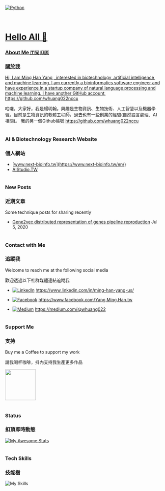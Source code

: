   
<p align="left">

<a href="#">
<img alt="Python" src="https://img.shields.io/badge/python%20-%2314354C.svg?style=for-the-badge&logo=python&logoColor=white"/></a> &nbsp;
<a href="#">

</p>

<br>

<h1>Hello All 👋 </h1>

### About Me 🇹🇼 🇺🇸
### 關於我

Hi, I am Ming Han Yang , interested in biotechnology, artificial intelligence, and machine learning. 
I am currently a bioinformatics software engineer and have experience in a startup company of natural language processing and machine learning.
I have another GitHub account: https://github.com/whuang022nccu

哈囉，大家好，我是楊明翰，興趣是生物資訊、生物技術、人工智慧以及機器學習。目前是生物資訊的軟體工程師，過去也有一些創業的經驗(自然語言處理、AI相關)。
我的另一個Github帳號 https://github.com/whuang022nccu

<h1></h1>

### AI & Biotechnology Research Website 
### 個人網站

- [www.next-bioinfo.tw](https://www.next-bioinfo.tw/en/)
- [AIStudio.TW ](https://aistudio.tw/)

<h1></h1>

### New Posts
### 近期文章

Some technique posts for sharing recently 

- [Gene2vec distributed representation of genes pipeline reproduction](https://www.next-bioinfo.tw/en/?p=408) Jul 5, 2020

<h1></h1>

### Contact with Me
### 追蹤我

Welcome to reach me at the following social media

歡迎透過以下社群媒體連結追蹤我

- [![LinkedIn](https://custom-icon-badges.demolab.com/badge/LinkedIn-0A66C2?logo=linkedin-white&logoColor=fff)]( https://www.linkedin.com/in/ming-han-yang-us/) https://www.linkedin.com/in/ming-han-yang-us/

- [![Facebook](https://img.shields.io/badge/Facebook-%231877F2.svg?logo=Facebook&logoColor=white)](https://www.facebook.com/Yang.Ming.Han.tw) https://www.facebook.com/Yang.Ming.Han.tw

- [![Medium](https://img.shields.io/badge/Medium-12100E?style=for-the-badge&logo=medium&logoColor=white)](https://medium.com/@whuang022) https://medium.com/@whuang022

<h1></h1>

### Support Me
### 支持

Buy me a Coffee to support my work

請我喝杯咖啡，抖內支持我生產更多作品

<img src="https://github.com/user-attachments/assets/5a0fd661-c47a-47db-8e70-0d0b06cf4fdd" width="100">

<h1></h1>

### Status
### 扣頂即時動態

[![My Awesome Stats](https://awesome-github-stats.azurewebsites.net/user-stats/whuang022ai?cardType=level&preferLogin=false)](https://git.io/awesome-stats-card)

<h1></h1>

### Tech Skills
### 技能樹

![My Skills](https://go-skill-icons.vercel.app/api/icons?i=anaconda,bash,opencv,cpp,python,pandas,pytorch,numpy,seaborn,scipy,scikitlearn,flask,r,html,js,css,d3,java,nextflow,ubuntu&theme=light)
<!--
**whuang022ai/whuang022ai** is a ✨ _special_ ✨ repository because its `README.md` (this file) appears on your GitHub profile.

Here are some ideas to get you started:

- 🔭 I’m currently working on ...
- 🌱 I’m currently learning ...
- 👯 I’m looking to collaborate on ...
- 🤔 I’m looking for help with ...
- 💬 Ask me about ...
- 📫 How to reach me: ...
- 😄 Pronouns: ...
- ⚡ Fun fact: ...
-->
